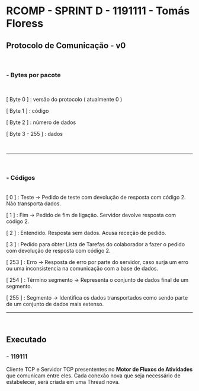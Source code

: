 # RCOMP - SPRINT D - 1191111 - Tomás Floress
 
## Protocolo de Comunicação - v0
<br>

### - Bytes por pacote 

<br>

[ Byte 0 ] : versão do protocolo ( atualmente 0 )

[ Byte 1 ] : código

[ Byte 2 ] : número de dados

[ Byte 3 - 255 ] : dados

<br>

---
<br>

### - Códigos
<br>
[ 0 ] : Teste -> Pedido de teste com devolução de resposta com código 2. Não transporta dados.

[ 1 ] : Fim -> Pedido de fim de ligação. Servidor devolve resposta com código 2.

[ 2 ] : Entendido. Resposta sem dados. Acusa receção de pedido.

[ 3 ] : Pedido para obter Lista de Tarefas do colaborador a fazer o pedido com devolução de resposta com código 2.

[ 253 ] : Erro -> Resposta de erro por parte do servidor, caso surja um erro ou uma inconsistencia na comunicação com a base de dados.

[ 254 ] : Término segmento -> Representa o conjunto de dados final de um segmento.

[ 255 ] : Segmento -> Identifica os dados transportados como sendo parte de um conjunto de dados mais extenso.

---
<br>


## Executado

### - 119111

Cliente TCP e Servidor TCP presententes no <b>Motor de Fluxos de Atividades</b> que comunicam entre eles.
Cada conexão nova que seja necessário de estabelecer, será criada em uma Thread nova.